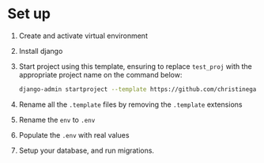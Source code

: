 # Set up

1. Create and activate virtual environment
2. Install django
3. Start project using this template, ensuring to replace `test_proj` with the appropriate project name on the command below:

    ```bash
    django-admin startproject --template https://github.com/christinegatwiri/django_template/archive/refs/heads/main.zip test_proj .
    ```
4. Rename all the `.template` files by removing the `.template` extensions

5. Rename the `env` to `.env`

6. Populate the `.env` with real values

7. Setup your database, and run migrations.

